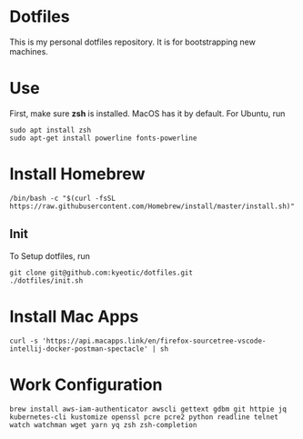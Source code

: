 # Dotfiles

This is my personal dotfiles repository. It is for bootstrapping new machines.

# Use

First, make sure **zsh** is installed. MacOS has it by default. For Ubuntu, run

```
sudo apt install zsh
sudo apt-get install powerline fonts-powerline
```

# Install Homebrew

```
/bin/bash -c "$(curl -fsSL https://raw.githubusercontent.com/Homebrew/install/master/install.sh)"
```

## Init

To Setup dotfiles, run

```
git clone git@github.com:kyeotic/dotfiles.git
./dotfiles/init.sh
```

# Install Mac Apps

```
curl -s 'https://api.macapps.link/en/firefox-sourcetree-vscode-intellij-docker-postman-spectacle' | sh
```

# Work Configuration

```
brew install aws-iam-authenticator awscli gettext gdbm git httpie jq kubernetes-cli kustomize openssl pcre pcre2 python readline telnet watch watchman wget yarn yq zsh zsh-completion
```
